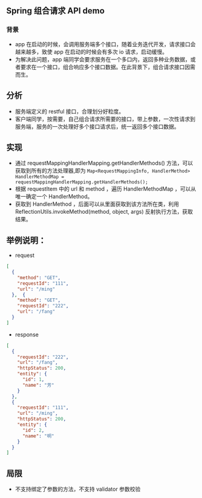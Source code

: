 ##  Spring 组合请求 API demo

### 背景

* app 在启动的时候，会调用服务端多个接口，随着业务迭代开发，请求接口会越来越多，致使 app 在启动的时候会有多次 io 请求，启动缓慢。
* 为解决此问题，app 端同学会要求服务在一个多口内，返回多种业务数据，或者要求在一个接口，组合响应多个接口数据。在此背景下，组合请求接口因需而生。

## 分析

* 服务端定义的 restful 接口，合理划分好粒度。
* 客户端同学，按需要，自己组合请求所需要的接口，带上参数，一次性请求到服务端，服务的一次处理好多个接口请求后，统一返回多个接口数据。

## 实现
 
* 通过 requestMappingHandlerMapping.getHandlerMethods() 方法，可以获取到所有的方法处理器,即为 ```Map<RequestMappingInfo, HandlerMethod> HandlerMethodMap = requestMappingHandlerMapping.getHandlerMethods();```
* 根据 requestItem 中的 url 和 method ，遍历 HandlerMethodMap ，可以从唯一确定一个 HandlerMethod。
* 获取到 HandlerMethod ，后面可以从里面获取到该方法所在类，利用 ReflectionUtils.invokeMethod(method, object, args) 反射执行方法，获取结果。

## 举例说明：

* request
```json
[
  {
    "method": "GET",
    "requestId": "111",
    "url": "/ming"
  },  {
    "method": "GET",
    "requestId": "222",
    "url": "/fang"
  }
]
```

* response

```json
[
  {
    "requestId": "222",
    "url": "/fang",
    "httpStatus": 200,
    "entity": {
      "id": 1,
      "name": "芳"
    }
  },
  {
    "requestId": "111",
    "url": "/ming",
    "httpStatus": 200,
    "entity": {
      "id": 2,
      "name": "明"
    }
  }
]
```

## 局限

* 不支持绑定了参数的方法，不支持 validator 参数校验
